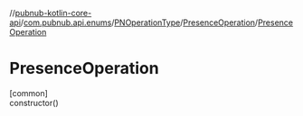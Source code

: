 //[pubnub-kotlin-core-api](../../../../index.md)/[com.pubnub.api.enums](../../index.md)/[PNOperationType](../index.md)/[PresenceOperation](index.md)/[PresenceOperation](-presence-operation.md)

# PresenceOperation

[common]\
constructor()
